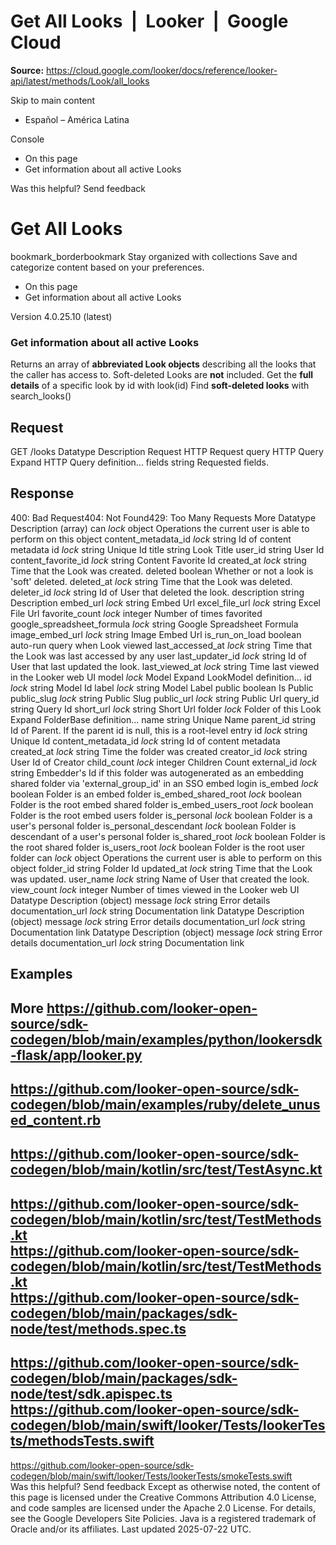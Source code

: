 # Get All Looks  |  Looker  |  Google Cloud

**Source:** https://cloud.google.com/looker/docs/reference/looker-api/latest/methods/Look/all_looks

Skip to main content 


  * Español – América Latina

Console 
  * On this page
  * Get information about all active Looks




Was this helpful?
Send feedback 
#  Get All Looks
bookmark_borderbookmark Stay organized with collections  Save and categorize content based on your preferences.
  * On this page
  * Get information about all active Looks


Version 4.0.25.10 (latest) 
### Get information about all active Looks
Returns an array of **abbreviated Look objects** describing all the looks that the caller has access to. Soft-deleted Looks are **not** included.
Get the **full details** of a specific look by id with look(id)
Find **soft-deleted looks** with search_looks()
## Request
GET /looks 
Datatype
Description
Request
HTTP Request 
query
HTTP Query 
Expand HTTP Query definition... 
fields
string 
Requested fields.
## Response
400: Bad Request404: Not Found429: Too Many Requests More
Datatype
Description
(array)
can
_lock_
object 
Operations the current user is able to perform on this object
content_metadata_id
_lock_
string 
Id of content metadata
id
_lock_
string 
Unique Id
title
string 
Look Title
user_id
string 
User Id
content_favorite_id
_lock_
string 
Content Favorite Id
created_at
_lock_
string 
Time that the Look was created.
deleted
boolean 
Whether or not a look is 'soft' deleted.
deleted_at
_lock_
string 
Time that the Look was deleted.
deleter_id
_lock_
string 
Id of User that deleted the look.
description
string 
Description
embed_url
_lock_
string 
Embed Url
excel_file_url
_lock_
string 
Excel File Url
favorite_count
_lock_
integer 
Number of times favorited
google_spreadsheet_formula
_lock_
string 
Google Spreadsheet Formula
image_embed_url
_lock_
string 
Image Embed Url
is_run_on_load
boolean 
auto-run query when Look viewed
last_accessed_at
_lock_
string 
Time that the Look was last accessed by any user
last_updater_id
_lock_
string 
Id of User that last updated the look.
last_viewed_at
_lock_
string 
Time last viewed in the Looker web UI
model
_lock_
Model
Expand LookModel definition... 
id
_lock_
string 
Model Id
label
_lock_
string 
Model Label
public
boolean 
Is Public
public_slug
_lock_
string 
Public Slug
public_url
_lock_
string 
Public Url
query_id
string 
Query Id
short_url
_lock_
string 
Short Url
folder
_lock_
Folder of this Look
Expand FolderBase definition... 
name
string 
Unique Name
parent_id
string 
Id of Parent. If the parent id is null, this is a root-level entry
id
_lock_
string 
Unique Id
content_metadata_id
_lock_
string 
Id of content metadata
created_at
_lock_
string 
Time the folder was created
creator_id
_lock_
string 
User Id of Creator
child_count
_lock_
integer 
Children Count
external_id
_lock_
string 
Embedder's Id if this folder was autogenerated as an embedding shared folder via 'external_group_id' in an SSO embed login
is_embed
_lock_
boolean 
Folder is an embed folder
is_embed_shared_root
_lock_
boolean 
Folder is the root embed shared folder
is_embed_users_root
_lock_
boolean 
Folder is the root embed users folder
is_personal
_lock_
boolean 
Folder is a user's personal folder
is_personal_descendant
_lock_
boolean 
Folder is descendant of a user's personal folder
is_shared_root
_lock_
boolean 
Folder is the root shared folder
is_users_root
_lock_
boolean 
Folder is the root user folder
can
_lock_
object 
Operations the current user is able to perform on this object
folder_id
string 
Folder Id
updated_at
_lock_
string 
Time that the Look was updated.
user_name
_lock_
string 
Name of User that created the look.
view_count
_lock_
integer 
Number of times viewed in the Looker web UI
Datatype
Description
(object)
message
_lock_
string 
Error details
documentation_url
_lock_
string 
Documentation link
Datatype
Description
(object)
message
_lock_
string 
Error details
documentation_url
_lock_
string 
Documentation link
Datatype
Description
(object)
message
_lock_
string 
Error details
documentation_url
_lock_
string 
Documentation link
## Examples
More
https://github.com/looker-open-source/sdk-codegen/blob/main/examples/python/lookersdk-flask/app/looker.py   
---  
https://github.com/looker-open-source/sdk-codegen/blob/main/examples/ruby/delete_unused_content.rb   
---  
https://github.com/looker-open-source/sdk-codegen/blob/main/kotlin/src/test/TestAsync.kt   
---  
https://github.com/looker-open-source/sdk-codegen/blob/main/kotlin/src/test/TestMethods.kt   
https://github.com/looker-open-source/sdk-codegen/blob/main/kotlin/src/test/TestMethods.kt   
https://github.com/looker-open-source/sdk-codegen/blob/main/packages/sdk-node/test/methods.spec.ts   
---  
https://github.com/looker-open-source/sdk-codegen/blob/main/packages/sdk-node/test/sdk.apispec.ts   
https://github.com/looker-open-source/sdk-codegen/blob/main/swift/looker/Tests/lookerTests/methodsTests.swift   
---  
https://github.com/looker-open-source/sdk-codegen/blob/main/swift/looker/Tests/lookerTests/smokeTests.swift   
Was this helpful?
Send feedback 
Except as otherwise noted, the content of this page is licensed under the Creative Commons Attribution 4.0 License, and code samples are licensed under the Apache 2.0 License. For details, see the Google Developers Site Policies. Java is a registered trademark of Oracle and/or its affiliates.
Last updated 2025-07-22 UTC.


